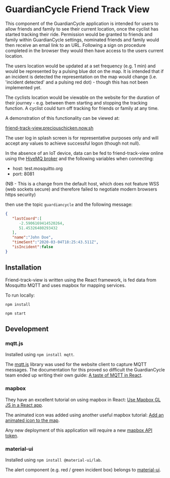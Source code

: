 # GuardianCycle Friend Track View

This component of the GuardianCycle application is intended for users to allow friends and family to see their current location, once the cyclist has started tracking their ride.  Permission would be granted to friends and family within GuardianCycle settings, nominated friends and family would then receive an email link to an URL.  Following a sign on procedure completed in the browser they would then have access to the users current location.  

The users location would be updated at a set frequency (e.g. 1 min) and would be represented by a pulsing blue dot on the map.  It is intended that if an incident is detected the representation on the map would change (i.e. 'incident detected' and a pulsing red dot) - though this has not been implemented yet.

The cyclists location would be viewable on the website for the duration of their journey - e.g. between them starting and stopping the tracking function.  A cyclist could turn off tracking for friends or family at any time.

A demonstration of this functionality can be viewed at:

[friend-track-view.preciouschicken.now.sh](https://friend-track-view.preciouschicken.now.sh)

The user log in splash screen is for representative purposes only and will accept any values to achieve successful logon (though not null).

In the absence of an IoT device, data can be fed to friend-track-view online using 
the [HiveMQ broker](http://www.hivemq.com/demos/websocket-client/) and the following variables when connecting:

- host: test.mosquitto.org
- port: 8081

(NB - This is a change from the default host, which does not feature WSS (web sockets secure) and therefore failed to negotiate modern browsers https security)

then use the topic `guardiancycle` and the following message:

```json
{
   "lastCoord":[
      -2.5906169414520264,
      51.45326480293432
   ],
   "name":"John Doe",
   "timeSent":"2020-03-04T18:25:43.511Z",
   "isIncident":false
}
```

## Installation

Friend-track-view is written using the React framework, is fed data from Mosquitto MQTT and uses mapbox for mapping services.

To run locally:

`npm install`

`npm start`

## Development

### mqtt.js

Installed using `npm install mqtt`.

The [mqtt.js](https://www.hivemq.com/blog/mqtt-client-library-mqtt-js/) library was used for the website client to capture MQTT messages.  The documentation for this proved so difficult the GuardianCycle team ended up writing their own guide: [A taste of MQTT in React](https://www.preciouschicken.com/blog/posts/a-taste-of-mqtt-in-react/).

### mapbox

They have an excellent tutorial on using mapbox in React: [Use Mapbox GL JS in a React app](https://docs.mapbox.com/help/tutorials/use-mapbox-gl-js-with-react/).

The animated icon was added using another useful mapbox tutorial: [Add an animated icon to the map](https://docs.mapbox.com/mapbox-gl-js/example/add-image-animated/).

Any new deployment of this application will require a new [mapbox API token](https://docs.mapbox.com/accounts/overview/tokens/).

### material-ui

Installed using `npm install @material-ui/lab`.

The alert component (e.g. red / green incident box) belongs to [material-ui](https://material-ui.com).

